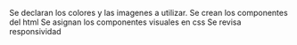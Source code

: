 
Se declaran los colores y las imagenes a utilizar.
Se crean los componentes del html
Se asignan los componentes visuales en css
Se revisa responsividad

